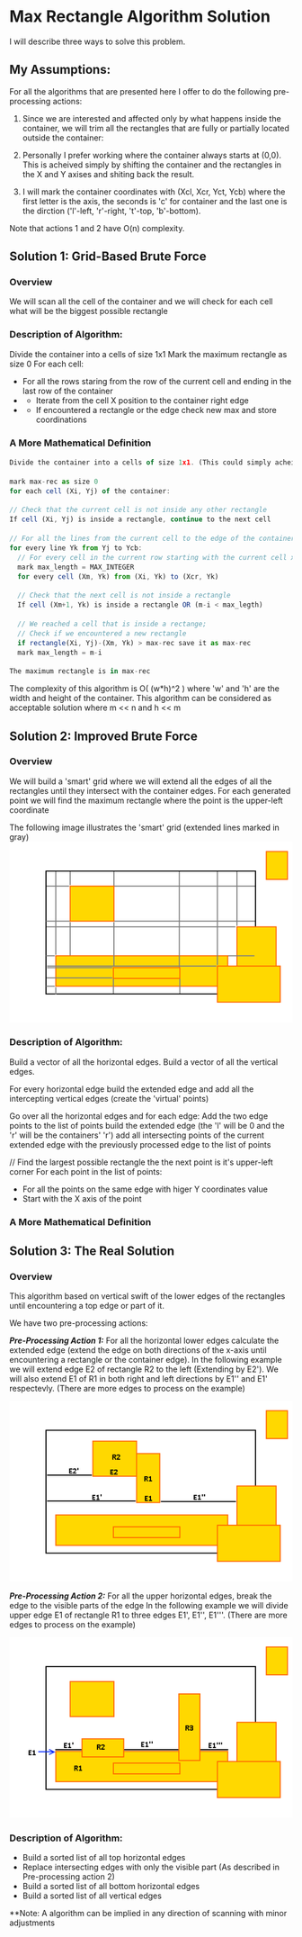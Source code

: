 # Max Rectangle Algorithm Solution
I will describe three ways to solve this problem.

## My Assumptions:
For all the algorithms that are presented here I offer to do the following pre-processing actions:

1. Since we are interested and affected only by what happens inside the container, we will trim all the rectangles that are fully or partially located outside the container:

2. Personally I prefer working where the container always starts at (0,0). This is acheived simply by shifting the container and the rectangles in the X and Y axises and shiting back the result.

3. I will mark the container coordinates with (Xcl, Xcr, Yct, Ycb) where the first letter is the axis, the seconds is 'c' for container and the last one is the dirction ('l'-left, 'r'-right, 't'-top, 'b'-bottom).

Note that actions 1 and 2 have O(n) complexity. 

## Solution 1: Grid-Based Brute Force 
### Overview
We will scan all the cell of the container and we will check for each cell what will be the biggest possible rectangle

### Description of Algorithm:
Divide the container into a cells of size 1x1
Mark the maximum rectangle as size 0
For each cell:
- For all the rows staring from the row of the current cell and ending in the last row of the container
- - Iterate from the cell X position to the container right edge
- - If encountered a rectangle or the edge check new max and store coordinations

### A More Mathematical Definition

```javascript
Divide the container into a cells of size 1x1. (This could simply acheivied by using two-dimentional array)

mark max-rec as size 0
for each cell (Xi, Yj) of the container:

// Check that the current cell is not inside any other rectangle
If cell (Xi, Yj) is inside a rectangle, continue to the next cell

// For all the lines from the current cell to the edge of the container
for every line Yk from Yj to Ycb:
  // For every cell in the current row starting with the current cell x location
  mark max_length = MAX_INTEGER
  for every cell (Xm, Yk) from (Xi, Yk) to (Xcr, Yk)
  
  // Check that the next cell is not inside a rectangle
  If cell (Xm+1, Yk) is inside a rectangle OR (m-i < max_legth)
  
  // We reached a cell that is inside a rectange; 
  // Check if we encountered a new rectangle
  if rectangle(Xi, Yj)-(Xm, Yk) > max-rec save it as max-rec
  mark max_length = m-i
  
The maximum rectangle is in max-rec
```

The complexity of this algorithm is O( (w*h)^2 ) where 'w' and 'h' are the width and height of the container.
This algorithm can be considered as acceptable solution where m << n and h << m

## Solution 2: Improved Brute Force
### Overview
We will build a 'smart' grid where we will extend all the edges of all the rectangles until they intersect with the container edges.
For each generated point we will find the maximum rectangle where the point is the upper-left coordinate

The following image illustrates the 'smart' grid (extended lines marked in gray)
![Image of Problem](../images/bf2-1.png)

### Description of Algorithm:
Build a vector of all the horizontal edges.
Build a vector of all the vertical edges.

For every horizontal edge build the extended edge and add all the intercepting vertical edges (create the 'virtual' points)

Go over all the horizontal edges and for each edge:
Add the two edge points to the list of points
build the extended edge (the 'l' will be 0 and the 'r' will be the containers' 'r')
add all intersecting points of the current extended edge with the previously processed edge to the list of points

// Find the largest possible rectangle the the next point is it's upper-left corner
For each point in the list of points:
* For all the points on the same edge with higer Y coordinates value
* Start with the X axis of the point





### A More Mathematical Definition


## Solution 3: The Real Solution
### Overview
This algorithm based on vertical swift of the lower edges of the rectangles until encountering a top edge or part of it.

We have two pre-processing actions:

_**Pre-Processing Action 1:**_ For all the horizontal lower edges calculate the extended edge (extend the edge on both directions of the x-axis until encountering a rectangle or the container edge).
In the following example we will extend edge E2 of rectangle R2 to the left (Extending by E2'). We will also extend E1 of R1 in both right and left directions by E1'' and E1' respectevly.  (There are more edges to process on the example)

![Image of breaking edge to visible parts](../images/algorithm3-2.png)

_**Pre-Processing Action 2:**_ For all the upper horizontal edges, break the edge to the visible parts of the edge
In the following example we will divide upper edge E1 of rectangle R1 to three edges E1', E1'', E1'''. (There are more edges to process on the example)

![Image of breaking edge to visible parts](../images/algorithm3-1.png)

### Description of Algorithm:
* Build a sorted list of all top horizontal edges
* Replace intersecting edges with only the visible part (As described in Pre-processing action 2)
* Build a sorted list of all bottom horizontal edges
* Build a sorted list of all vertical edges



**Note: A algorithm can be implied in any direction of scanning with minor adjustments
